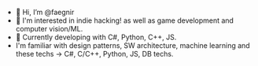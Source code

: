 - 👋 Hi, I’m @faegnir
- 👀 I'm interested in indie hacking! as well as game development and computer vision/ML.
- 🌱 Currently developing with C#, Python, C++, JS.
- I'm familiar with design patterns, SW architecture, machine learning and these techs -> C#, C/C++, Python, JS, DB techs.
